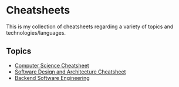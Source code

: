 # Cheatsheets

This is my collection of cheatsheets regarding a variety of topics and technologies/languages.

## Topics

- [Computer Science Cheatsheet](topics/computer-science/cheatsheet.md)
- [Software Design and Architecture Cheatsheet](topics/software-design-and-architecture/cheatsheet.md)
- [Backend Software Engineering](topics/backend-software-engineering/cheatsheet.md)

